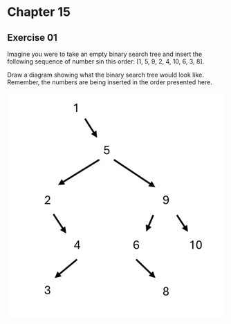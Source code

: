 # Chapter 15

## Exercise 01

Imagine you were to take an empty binary search tree and insert the following sequence of number sin this order: [1, 5, 9, 2, 4, 10, 6, 3, 8].  

Draw a diagram showing what the binary search tree would look like. Remember, the numbers are being inserted in the order presented here.

<p align = "center">
  <img src = "https://github.com/iamklager/Data-Structures-and-Algorithms/raw/main/15 Speeding Up All the Things with Binary Search Trees/01_insertion_order.png"/>
</p>


